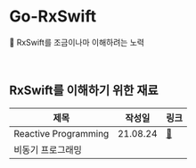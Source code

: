 # Go-RxSwift
🎫  RxSwift를 조금이나마 이해하려는 노력

<br />

## RxSwift를 이해하기 위한 재료
|제목|작성일|링크|
|--|--|--|
|Reactive Programming|21.08.24|[🎫](https://github.com/Taehyeon-Kim/Go-RxSwift/blob/master/Reactive-Programming.md)|
|비동기 프로그래밍|||
